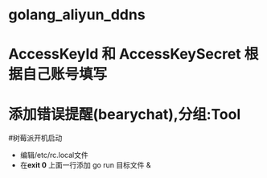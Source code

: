 # golang_aliyun_ddns
# AccessKeyId  和 AccessKeySecret 根据自己账号填写
# 添加错误提醒(bearychat),分组:Tool

#树莓派开机启动

- 编辑/etc/rc.local文件
-  在**exit 0** 上面一行添加 go run 目标文件 &
